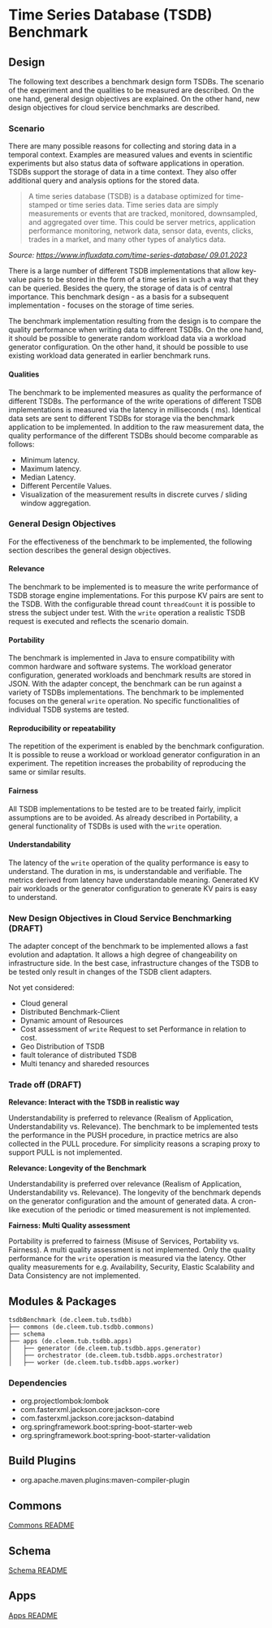 # Time Series Database (TSDB) Benchmark

## Design

The following text describes a benchmark design form TSDBs.
The scenario of the experiment and the qualities to be measured are described.
On the one hand, general design objectives are explained.
On the other hand, new design objectives for cloud service benchmarks are described.

### Scenario

There are many possible reasons for collecting and storing data in a temporal context.
Examples are measured values and events in scientific experiments but also status data of software applications in
operation.
TSDBs support the storage of data in a time context.
They also offer additional query and analysis options for the stored data.

> A time series database (TSDB) is a database optimized for time-stamped or time series data.
> Time series data are simply measurements or events that are tracked, monitored, downsampled, and aggregated over time.
> This could be server metrics, application performance monitoring, network data, sensor data, events, clicks, trades in
> a market, and many other types of analytics data.
>
>
_Source: [https://www.influxdata.com/time-series-database/ 09.01.2023](https://www.influxdata.com/time-series-database/)_

There is a large number of different TSDB implementations that allow key-value pairs to be stored in the form of a time
series in such a way that they can be queried.
Besides the query, the storage of data is of central importance.
This benchmark design - as a basis for a subsequent implementation - focuses on the storage of time series.

The benchmark implementation resulting from the design is to compare the quality performance when writing data to
different TSDBs.
On the one hand, it should be possible to generate random workload data via a workload generator configuration.
On the other hand, it should be possible to use existing workload data generated in earlier benchmark runs.

#### Qualities

The benchmark to be implemented measures as quality the performance of different TSDBs.
The performance of the write operations of different TSDB implementations is measured via the latency in milliseconds (
ms).
Identical data sets are sent to different TSDBs for storage via the benchmark application to be implemented.
In addition to the raw measurement data, the quality performance of the different TSDBs should become comparable as
follows:

- Minimum latency.
- Maximum latency.
- Median Latency.
- Different Percentile Values.
- Visualization of the measurement results in discrete curves / sliding window aggregation.

### General Design Objectives

For the effectiveness of the benchmark to be implemented, the following section describes the general design objectives.

#### Relevance

The benchmark to be implemented is to measure the write performance of TSDB storage engine implementations.
For this purpose KV pairs are sent to the TSDB.
With the configurable thread count `threadCount` it is possible to stress the subject under test.
With the `write` operation a realistic TSDB request is executed and reflects the scenario domain.

#### Portability

The benchmark is implemented in Java to ensure compatibility with common hardware and software systems.
The workload generator configuration, generated workloads and benchmark results are stored in JSON.
With the adapter concept, the benchmark can be run against a variety of TSDBs implementations.
The benchmark to be implemented focuses on the general `write` operation.
No specific functionalities of individual TSDB systems are tested.

#### Reproducibility or repeatability

The repetition of the experiment is enabled by the benchmark configuration.
It is possible to reuse a workload or workload generator configuration in an experiment.
The repetition increases the probability of reproducing the same or similar results.

#### Fairness

All TSDB implementations to be tested are to be treated fairly, implicit assumptions are to be avoided.
As already described in Portability, a general functionality of TSDBs is used with the `write` operation.

#### Understandability

The latency of the `write` operation of the quality performance is easy to understand.
The duration in ms, is understandable and verifiable.
The metrics derived from latency have understandable meaning.
Generated KV pair workloads or the generator configuration to generate KV pairs is easy to understand.

### New Design Objectives in Cloud Service Benchmarking (DRAFT)

The adapter concept of the benchmark to be implemented allows a fast evolution and adaptation.
It allows a high degree of changeability on infrastructure side.
In the best case, infrastructure changes of the TSDB to be tested only result in changes of the TSDB client adapters.

Not yet considered:

- Cloud general
- Distributed Benchmark-Client
- Dynamic amount of Resources
- Cost assessment of `write` Request to set Performance in relation to cost.
- Geo Distribution of TSDB
- fault tolerance of distributed TSDB
- Multi tenancy and shareded resources

### Trade off (DRAFT)

__Relevance: Interact with the TSDB in realistic way__

Understandability is preferred to relevance (Realism of Application, Understandability vs. Relevance).
The benchmark to be implemented tests the performance in the PUSH procedure, in practice metrics are also collected in
the PULL procedure.
For simplicity reasons a scraping proxy to support PULL is not implemented.

__Relevance: Longevity of the Benchmark__

Understandability is preferred over relevance (Realism of Application, Understandability vs. Relevance).
The longevity of the benchmark depends on the generator configuration and the amount of generated data.
A cron-like execution of the periodic or timed measurement is not implemented.

__Fairness: Multi Quality assessment__

Portability is preferred to fairness (Misuse of Services, Portability vs. Fairness).
A multi quality assessment is not implemented.
Only the quality performance for the `write` operation is measured via the latency.
Other quality measurements for e.g. Availability, Security, Elastic Scalability and Data Consistency are not
implemented.

## Modules & Packages

```
tsdbBenchmark (de.cleem.tub.tsdbb)
├── commons (de.cleem.tub.tsdbb.commons)
├── schema
├── apps (de.cleem.tub.tsdbb.apps)
│   ├── generator (de.cleem.tub.tsdbb.apps.generator)
│   ├── orchestrator (de.cleem.tub.tsdbb.apps.orchestrator)
│   ├── worker (de.cleem.tub.tsdbb.apps.worker)
```

### Dependencies

- org.projectlombok:lombok
- com.fasterxml.jackson.core:jackson-core
- com.fasterxml.jackson.core:jackson-databind
- org.springframework.boot:spring-boot-starter-web
- org.springframework.boot:spring-boot-starter-validation

## Build Plugins

- org.apache.maven.plugins:maven-compiler-plugin

## Commons

[Commons README](commons/README.md)

## Schema

[Schema README](schema/README.md)

## Apps

[Apps README](apps/README.md)

